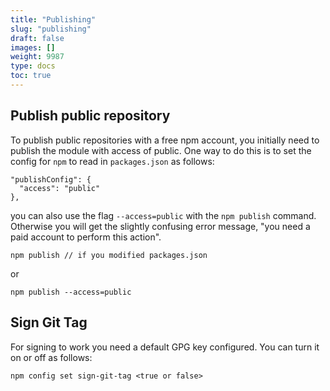 ```yaml
---
title: "Publishing"
slug: "publishing"
draft: false
images: []
weight: 9987
type: docs
toc: true
---
```


## Publish public repository
To publish public repositories with a free npm account, you initially need to publish the module with access of public. One way to do this is to set the config for `npm` to read in `packages.json` as follows:

    "publishConfig": {
      "access": "public"
    },

you can also use the flag `--access=public` with the `npm publish` command. Otherwise you will get the slightly confusing error message, "you need a paid account to perform this action".

    npm publish // if you modified packages.json
or

    npm publish --access=public


## Sign Git Tag
For signing to work you need a default GPG key configured. You can turn it on or off as follows:

    npm config set sign-git-tag <true or false>

